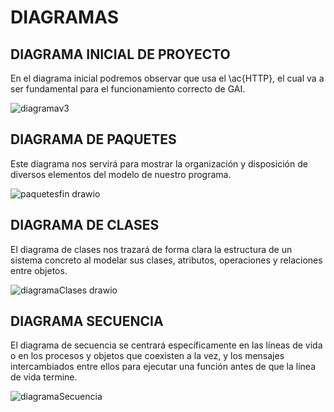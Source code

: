 # DIAGRAMAS

## DIAGRAMA INICIAL DE PROYECTO
En el diagrama inicial podremos observar que usa el \ac{HTTP}, el cual va a ser fundamental para el funcionamiento correcto de GAI.

![diagramav3](https://user-images.githubusercontent.com/91564872/171284770-6bc7420c-e8f1-4261-8a29-46c3886bf2e8.png)


## DIAGRAMA DE PAQUETES
Este diagrama nos servirá para mostrar la organización y disposición de diversos elementos del modelo de nuestro programa.

![paquetesfin drawio](https://user-images.githubusercontent.com/91564872/166158194-a5d58bc6-48f7-4f18-b273-c4370cd06a7e.png)

## DIAGRAMA DE CLASES
El diagrama de clases nos trazará de forma clara la estructura de un sistema concreto al modelar sus clases, atributos, operaciones y relaciones entre objetos.

![diagramaClases drawio](https://user-images.githubusercontent.com/95173613/166158080-38290af0-5b33-4175-be43-e43d6cdcddd6.png)

## DIAGRAMA SECUENCIA
El diagrama de secuencia se centrará específicamente en las líneas de vida o en los procesos y objetos que coexisten a la vez, y los mensajes intercambiados entre ellos para ejecutar una función antes de que la línea de vida termine.

![diagramaSecuencia](https://user-images.githubusercontent.com/95173613/166158091-d61f8ab7-5383-4a06-b980-f2fbad92a37c.png)

